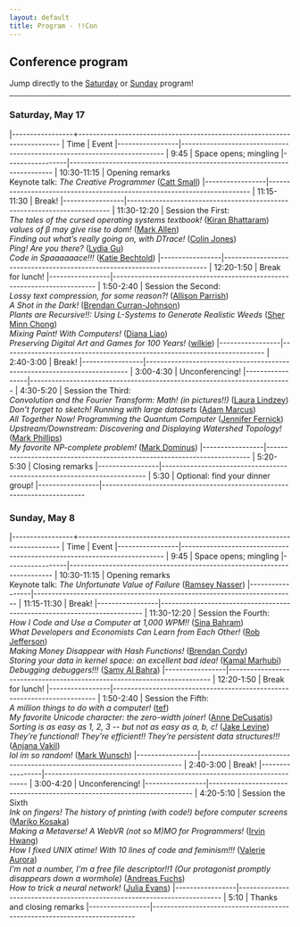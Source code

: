 ```yaml
---
layout: default
title: Program - !!Con
---
```

          
## Conference program

Jump directly to the [Saturday](#saturday) or [Sunday](#sunday) program!

---

<a name="saturday"></a>

### Saturday, May 17

<div class="scheduletable">

|-----------------+-------------------------------------------------------------------------
| Time            | Event
|-----------------|-------------------------------------------------------------------------
| 9:45            | Space opens; mingling
|-----------------|-------------------------------------------------------------------------
| 10:30-11:15     | Opening remarks <br /> Keynote talk: *The Creative Programmer* ([Catt Small](speakers.html#catt-small))
|-----------------|-------------------------------------------------------------------------
| 11:15-11:30     | Break!
|-----------------|-------------------------------------------------------------------------
| 11:30-12:20     | Session the First: <br /> *The tales of the cursed operating systems textbook!* ([Kiran Bhattaram](speakers.html#kiran-bhattaram))<br />*values of β may give rise to dom!* ([Mark Allen](speakers.html#mark-allen))<br />_Finding out what’s *really* going on, with DTrace!_ ([Colin Jones](speakers.html#colin-jones))<br />*Ping! Are you there?* ([Lydia Gu](speakers.html#lydia-gu))<br />*Code in Spaaaaaace!!!* ([Katie Bechtold](speakers.html#katie-bechtold))
|-----------------|-------------------------------------------------------------------------
| 12:20-1:50      | Break for lunch!
|-----------------|-------------------------------------------------------------------------
| 1:50-2:40       | Session the Second: <br /> *Lossy text compression, for some reason?!* ([Allison Parrish](speakers.html#allison-parrish))<br />*A Shot in the Dark!* ([Brendan Curran-Johnson](speakers.html#brendan-curran-johnson))<br />*Plants are Recursive!!: Using L-Systems to Generate Realistic Weeds* ([Sher Minn Chong](speakers.html#sher-minn-chong))<br />*Mixing Paint! With Computers!* ([Diana Liao](speakers.html#diana-liao))<br />*Preserving Digital Art and Games for 100 Years!* ([wilkie](speakers.html#wilkie))
|-----------------|-------------------------------------------------------------------------
| 2:40-3:00       | Break!
|-----------------|-------------------------------------------------------------------------
| 3:00-4:30       | Unconferencing!
|-----------------|-------------------------------------------------------------------------
| 4:30-5:20       | Session the Third: <br /> *Convolution and the Fourier Transform: Math! (in pictures!!)* ([Laura Lindzey](speakers.html#laura-lindzey))<br />*Don’t forget to sketch! Running with large datasets* ([Adam Marcus](speakers.html#adam-marcus))<br />*All Together Now! Programming the Quantum Computer* ([Jennifer Fernick](speakers.html#jennifer-fernick))<br />*Upstream/Downstream: Discovering and Displaying Watershed Topology!* ([Mark Phillips](speakers.html#mark-phillips))<br />*My favorite NP-complete problem!* ([Mark Dominus](speakers.html#mark-dominus))
|-----------------|-------------------------------------------------------------------------
| 5:20-5:30       | Closing remarks
|-----------------|-------------------------------------------------------------------------
| 5:30            | Optional: find your dinner group!
|-----------------|-------------------------------------------------------------------------

</div>

<a name="sunday"></a>

### Sunday, May 8

<div class="scheduletable">

|-----------------+-------------------------------------------------------------------------
| Time            | Event
|-----------------|-------------------------------------------------------------------------
| 9:45            | Space opens; mingling
|-----------------|-------------------------------------------------------------------------
| 10:30-11:15     | Opening remarks <br /> Keynote talk: *The Unfortunate Value of Failure* ([Ramsey Nasser](speakers.html#ramsey-nasser))
|-----------------|-------------------------------------------------------------------------
| 11:15-11:30     | Break!
|-----------------|-------------------------------------------------------------------------
| 11:30-12:20     | Session the Fourth: <br /> *How I Code and Use a Computer at 1,000 WPM!!* ([Sina Bahram](speakers.html#sina-bahram))<br />*What Developers and Economists Can Learn from Each Other!* ([Rob Jefferson](speakers.html#rob-jefferson))<br />*Making Money Disappear with Hash Functions!* ([Brendan Cordy](speakers.html#brendan-cordy))<br />*Storing your data in kernel space: an excellent bad idea!* ([Kamal Marhubi](speakers.html#kamal-marhubi))<br />*Debugging debuggers!!!* ([Samy Al Bahra](speakers.html#samy-al-bahra))
|-----------------|-------------------------------------------------------------------------
| 12:20-1:50      | Break for lunch!
|-----------------|-------------------------------------------------------------------------
| 1:50-2:40       | Session the Fifth: <br /> *A million things to do with a computer!* ([tef](speakers.html#tef))<br />*My favorite Unicode character: the zero-width joiner!* ([Anne DeCusatis](speakers.html#anne-decusatis))<br />*Sorting is as easy as 1, 2, 3 -- but not as easy as a, b, c!* ([Jake Levine](speakers.html#jake-levine))<br />*They’re functional! They’re efficient!! They’re persistent data structures!!!* ([Anjana Vakil](speakers.html#anjana-vakil))<br />*lol im so random!* ([Mark Wunsch](speakers.html#mark-wunsch))
|-----------------|-------------------------------------------------------------------------
| 2:40-3:00       | Break!
|-----------------|-------------------------------------------------------------------------
| 3:00-4:20       | Unconferencing!
|-----------------|-------------------------------------------------------------------------
| 4:20-5:10       | Session the Sixth <br /> *Ink on fingers! The history of printing (with code!) before computer screens* ([Mariko Kosaka](speakers.html#mariko-kosaka))<br />*Making a Metaverse! A WebVR (not so M)MO for Programmers!* ([Irvin Hwang](speakers.html#irvin-hwang))<br />*How I fixed UNIX atime! With 10 lines of code and feminism!!!* ([Valerie Aurora](speakers.html#valerie-aurora))<br />*I'm not a number, I'm a free file descriptor!!1 (Our protagonist promptly disappears down a wormhole)* ([Andreas Fuchs](speakers.html#andreas-fuchs))<br />*How to trick a neural network!* ([Julia Evans](speakers.html#julia-evans))
|-----------------|-------------------------------------------------------------------------
| 5:10            | Thanks and closing remarks
|-----------------|-------------------------------------------------------------------------

</div>
















